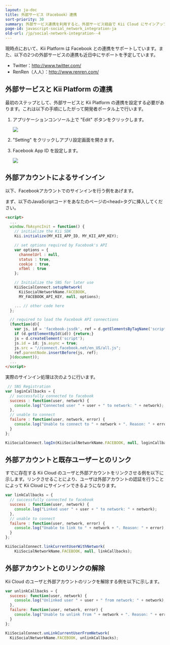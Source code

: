 ```yaml
---
layout: ja-doc
title: 外部サービス（Facebook）連携
sort-priority: 30
summary: 外部サービス連携を利用すると、外部サービス経由で Kii Cloud にサインアップ・サインインすることができます。例えば既に Facebook のアカウントを持つユーザに対して、このアカウント経由でサインアップやサインインを提供する事が可能になります。
page-id: javascript-social_network_integration-ja
old-url: /jp/social-network-integration--4
---
```

現時点において、Kii Platform は Facebook との連携をサポートしています。また、以下の2つの外部サービスの連携も近日中にサポートを予定しています。

* Twitter：http://www.twitter.com/
* RenRen（人人）：http://www.renren.com/

## 外部サービスと Kii Platform の連携

最初のステップとして、外部サービスと Kii Platform の連携を設定する必要があります。これは以下の手順にしたがって開発者ポータル上で行います。

1. アプリケーションコンソール上で "Edit" ボタンをクリックします。

    ![](01.png)

1. "Setting" をクリックしアプリ設定画面を開きます。

1. Facebook App ID を設定します。

    ![](02.png)

## 外部アカウントによるサインイン

以下、Facebookアカウントでのサインインを行う例をあげます。

まず、以下のJavaScriptコードをあなたのページの\<head\>タグに挿入してください。

```html
<script>
  ...
  window.fbAsyncInit = function() {
    // initialize the Kii SDK
    Kii.initialize(MY_KII_APP_ID, MY_KII_APP_KEY);

    // set options required by Facebook's API
    var options = {
      channelUrl : null,
      status : true,
      cookie : true,
      xfbml : true
    };

    // Initialize the SNS for later use
    KiiSocialConnect.setupNetwork(
      KiiSocialNetworkName.FACEBOOK,
      MY_FACEBOOK_API_KEY, null, options);

    ... // other code here
  };

  // required to load the Facebook API connections
  (function(d){
    var js, id = 'facebook-jssdk', ref = d.getElementsByTagName('script')[0];
    if (d.getElementById(id)) {return;}
    js = d.createElement('script');
    js.id = id; js.async = true;
    js.src = "//connect.facebook.net/en_US/all.js";
    ref.parentNode.insertBefore(js, ref);
  }(document));
  ...
</script>
```

実際のサインイン処理は次のように行います。

```javascript
 // SNS Registration
var loginCallbacks = {
  // successfully connected to facebook
  success : function(user, network) {
    console.log("Connected user " + user + " to network: " + network);
  },
  // unable to connect
  failure : function(user, network, error) {
    console.log("Unable to connect to " + network + ". Reason: " + error);
  }
};

KiiSocialConnect.logIn(KiiSocialNetworkName.FACEBOOK, null, loginCallbacks);
```

## 外部アカウントと既存ユーザーとのリンク

すでに存在する Kii Cloud のユーザと外部アカウントをリンクさせる例を以下に示します。リンクさせることにより、ユーザは外部アカウントの認証を行うことによって Kii Cloud にサインインできるようになります。

```javascript
var linkCallbacks = {
  // successfully connected to facebook
  success : function(user, network) {
    console.log("Linked user " + user + " to network: " + network);
  },
  // unable to connect
  failure : function(user, network, error) {
    console.log("Unable to link to " + network + ". Reason: " + error);
  }
};

KiiSocialConnect.linkCurrentUserWithNetwork(
    KiiSocialNetworkName.FACEBOOK, null, linkCallbacks);
```

## 外部アカウントとのリンクの解除

Kii Cloud のユーザと外部アカウントのリンクを解除する例を以下に示します。

```javascript
var unlinkCallbacks = {
  success: function(user, network) {
    console.log("Unlinked user " + user + " from network: " + network);
  },
  failure: function(user, network, error) {
    console.log("Unable to unlink from " + network + ". Reason: " + error);
  }
};

KiiSocialConnect.unLinkCurrentUserFromNetwork(
  KiiSocialNetworkName.FACEBOOK, unlinkCallbacks);
```
